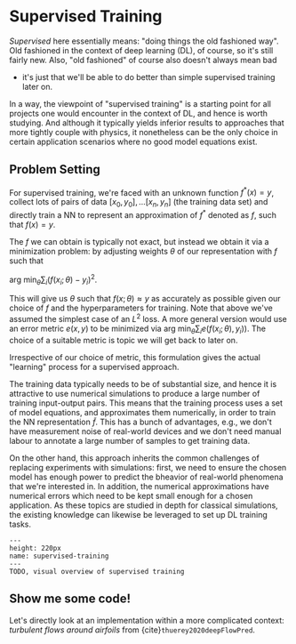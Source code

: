 Supervised Training
=======================

_Supervised_ here essentially means: "doing things the old fashioned way". Old fashioned in the context of 
deep learning (DL), of course, so it's still fairly new. Also, "old fashioned" of course also doesn't always mean bad
- it's just that we'll be able to do better than simple supervised training later on. 

In a way, the viewpoint of "supervised training" is a starting point for all projects one would encounter in the context of DL, and
hence is worth studying. And although it typically yields inferior results to approaches that more tightly 
couple with physics, it nonetheless can be the only choice in certain application scenarios where no good
model equations exist.

## Problem Setting

For supervised training, we're faced with an 
unknown function $f^*(x)=y$, collect lots of pairs of data $[x_0,y_0], ...[x_n,y_n]$ (the training data set)
and directly train a NN to represent an approximation of $f^*$ denoted as $f$, such
that $f(x)=y$.

The $f$ we can obtain is typically not exact, 
but instead we obtain it via a minimization problem:
by adjusting weights $\theta$ of our representation with $f$ such that

$\text{arg min}_{\theta} \sum_i (f(x_i ; \theta)-y_i)^2$.

This will give us $\theta$ such that $f(x;\theta) \approx y$ as accurately as possible given
our choice of $f$ and the hyperparameters for training. Note that above we've assumed 
the simplest case of an $L^2$ loss. A more general version would use an error metric $e(x,y)$
to be minimized via $\text{arg min}_{\theta} \sum_i e( f(x_i ; \theta) , y_i) )$. The choice
of a suitable metric is topic we will get back to later on.

Irrespective of our choice of metric, this formulation
gives the actual "learning" process for a supervised approach.

The training data typically needs to be of substantial size, and hence it is attractive 
to use numerical simulations to produce a large number of training input-output pairs.
This means that the training process uses a set of model equations, and approximates
them numerically, in order to train the NN representation $\tilde{f}$. This
has a bunch of advantages, e.g., we don't have measurement noise of real-world devices
and we don't need manual labour to annotate a large number of samples to get training data.

On the other hand, this approach inherits the common challenges of replacing experiments
with simulations: first, we need to ensure the chosen model has enough power to predict the 
bheavior of real-world phenomena that we're interested in.
In addition, the numerical approximations have numerical errors
which need to be kept small enough for a chosen application. As these topics are studied in depth
for classical simulations, the existing knowledge can likewise be leveraged to
set up DL training tasks.

```{figure} resources/placeholder.png
---
height: 220px
name: supervised-training
---
TODO, visual overview of supervised training
```

## Show me some code!

Let's directly look at an implementation within a more complicated context:
_turbulent flows around airfoils_ from {cite}`thuerey2020deepFlowPred`.

